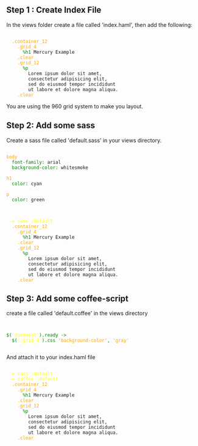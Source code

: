 ## Step 1 : Create Index File

In the views folder create a file called 'index.haml', then add the following:

<pre><code>
  <span style='color:orange'>.container_12</span>
    <span style='color:orange'>.grid_4</span>
      <span style='color:green'>%h1</span> Mercury Example
    <span style='color:orange'>.clear</span>
    <span style='color:orange'>.grid_12</span>
      <span style='color:green'>%p</span>
        Lorem ipsum dolor sit amet, 
        consectetur adipisicing elit, 
        sed do eiusmod tempor incididunt 
        ut labore et dolore magna aliqua. 
    <span style='color:orange'>.clear</span>
</code></pre>
  
You are using the 960 grid system to make you layout.

## Step 2: Add some sass

Create a sass file called 'default.sass' in your views directory.

<pre><code>
<span style='color:orange'>body</span>
  <span style='color:green'>font-family:</span> arial
  <span style='color:green'>background-color:</span> whitesmoke
  
<span style='color:orange'>h1</span>
  <span style='color:green'>color:</span> cyan
  
<span style='color:orange'>p</span>
  <span style='color:green'>color:</span> green

</code></pre>


<pre><code>
  <span style='color:yellow'>= sass :default</span>
  <span style='color:orange'>.container_12</span>
    <span style='color:orange'>.grid_4</span>
      <span style='color:green'>%h1</span> Mercury Example
    <span style='color:orange'>.clear</span>
    <span style='color:orange'>.grid_12</span>
      <span style='color:green'>%p</span>
        Lorem ipsum dolor sit amet, 
        consectetur adipisicing elit, 
        sed do eiusmod tempor incididunt 
        ut labore et dolore magna aliqua. 
    <span style='color:orange'>.clear</span>
</code></pre>

## Step 3: Add some coffee-script

create a file called 'default.coffee' in the views directory

<pre><code>

<span style='color:green'>$(</span><span style='color:yellow'>'document'</span><span style='color:green'>).ready -></span>
  <span style='color:green'>$(<span style='color:yellow'>'.grid_4'</span><span style='color:green'>).css</span> <span style='color:orange'>'background-color'</span>, <span style='color:orange'>'gray'</span>
  
</code></pre>

And attach it to your index.haml file

<pre><code>
  <span style='color:yellow'>= sass :default</span>
  <span style='color:yellow'>= coffee :default</span>  
  <span style='color:orange'>.container_12</span>
    <span style='color:orange'>.grid_4</span>
      <span style='color:green'>%h1</span> Mercury Example
    <span style='color:orange'>.clear</span>
    <span style='color:orange'>.grid_12</span>
      <span style='color:green'>%p</span>
        Lorem ipsum dolor sit amet, 
        consectetur adipisicing elit, 
        sed do eiusmod tempor incididunt 
        ut labore et dolore magna aliqua. 
    <span style='color:orange'>.clear</span>
</code></pre>
  
